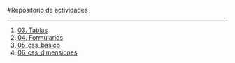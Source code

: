#Repositorio de actividades
***
1. [03. Tablas](/03_listas/index.html)
2. [04. Formularios](/04_formularios/index.html)
3. [05_css_basico](/05_css_basico/index.html)
4. [06_css_dimensiones](/06_css_dimensiones/index.html)
  
